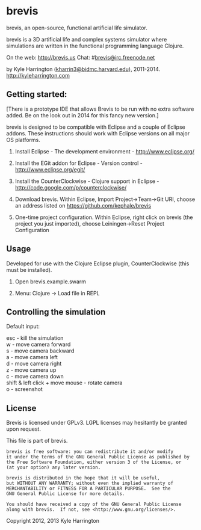 # brevis

brevis, an open-source, functional artificial life simulator.

brevis is a 3D artificial life and complex systems simulator where simulations are written in the functional programming language Clojure.
	
On the web:   http://brevis.us
Chat: #brevis@irc.freenode.net
  
by Kyle Harrington (kharrin3@bidmc.harvard.edu), 2011-2014.
   http://kyleharrington.com
      

## Getting started:

[There is a prototype IDE that allows Brevis to be run with no extra software added. Be on the look out in 2014 for this fancy new version.]

brevis is designed to be compatible with Eclipse and a couple of Eclipse addons. These instructions should work with Eclipse versions on all major OS platforms.

1. Install Eclipse - The development environment - http://www.eclipse.org/ 

2. Install the EGit addon for Eclipse - Version control -  http://www.eclipse.org/egit/

3. Install the CounterClockwise - Clojure support in Eclipse - http://code.google.com/p/counterclockwise/

4. Download brevis. Within Eclipse, Import Project->Team->Git URI, choose an address listed on https://github.com/kephale/brevis

5. One-time project configuration. Within Eclipse, right click on brevis (the project you just imported), choose Leiningen->Reset Project Configuration

## Usage

Developed for use with the Clojure Eclipse plugin, CounterClockwise (this must be installed).

1. Open brevis.example.swarm

2. Menu: Clojure -> Load file in REPL

## Controlling the simulation

Default input:

esc - kill the simulation  
w - move camera forward  
s - move camera backward  
a - move camera left  
d - move camera right  
z - move camera up  
c - move camera down  
<hold> shift \& left click + move mouse - rotate camera  
o - screenshot  

## License

Brevis is licensed under GPLv3. LGPL licenses may hesitantly be granted upon request.

This file is part of brevis.                                                                                                                                                 
                                                                                                                                                                                     
    brevis is free software: you can redistribute it and/or modify                                                                                                           
    it under the terms of the GNU General Public License as published by                                                                                                             
    the Free Software Foundation, either version 3 of the License, or                                                                                                                
    (at your option) any later version.                                                                                                                                              
                                                                                                                                                                                     
    brevis is distributed in the hope that it will be useful,                                                                                                                
    but WITHOUT ANY WARRANTY; without even the implied warranty of                                                                                                                   
    MERCHANTABILITY or FITNESS FOR A PARTICULAR PURPOSE.  See the                                                                                                                    
    GNU General Public License for more details.                                                                                                                                     
                                                                                                                                                                                     
    You should have received a copy of the GNU General Public License                                                                                                                
    along with brevis.  If not, see <http://www.gnu.org/licenses/>.                                                                                                          
                                                                                                                                                                                     
Copyright 2012, 2013 Kyle Harrington